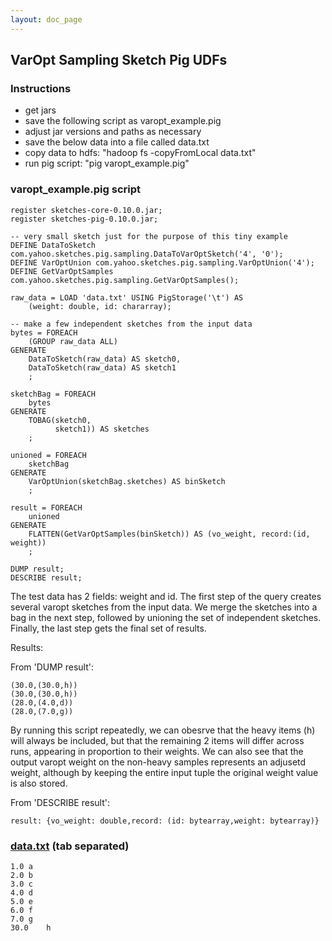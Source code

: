 ```yaml
---
layout: doc_page
---
```


## VarOpt Sampling Sketch Pig UDFs

### Instructions

* get jars
* save the following script as varopt_example.pig
* adjust jar versions and paths as necessary
* save the below data into a file called data.txt
* copy data to hdfs: "hadoop fs -copyFromLocal data.txt"
* run pig script: "pig varopt_example.pig"

### varopt_example.pig script

    register sketches-core-0.10.0.jar;
    register sketches-pig-0.10.0.jar;

    -- very small sketch just for the purpose of this tiny example
    DEFINE DataToSketch com.yahoo.sketches.pig.sampling.DataToVarOptSketch('4', '0');
    DEFINE VarOptUnion com.yahoo.sketches.pig.sampling.VarOptUnion('4');
    DEFINE GetVarOptSamples com.yahoo.sketches.pig.sampling.GetVarOptSamples();

    raw_data = LOAD 'data.txt' USING PigStorage('\t') AS
        (weight: double, id: chararray);

    -- make a few independent sketches from the input data
    bytes = FOREACH
        (GROUP raw_data ALL)
    GENERATE
        DataToSketch(raw_data) AS sketch0,
        DataToSketch(raw_data) AS sketch1
        ;

    sketchBag = FOREACH
        bytes
    GENERATE
        TOBAG(sketch0,
              sketch1)) AS sketches
        ;

    unioned = FOREACH
        sketchBag
    GENERATE
        VarOptUnion(sketchBag.sketches) AS binSketch
        ;

    result = FOREACH
        unioned
    GENERATE
        FLATTEN(GetVarOptSamples(binSketch)) AS (vo_weight, record:(id, weight))
        ;

    DUMP result;
    DESCRIBE result;

The test data has 2 fields: weight and id. The first step of the query creates several varopt sketches from the input data. We merge the sketches into a bag in the next step, followed by unioning the set of independent sketches. Finally, the last step gets the final set of results.

Results:

From 'DUMP result':

    (30.0,(30.0,h))
    (30.0,(30.0,h))
    (28.0,(4.0,d))
    (28.0,(7.0,g))

By running this script repeatedly, we can obesrve that the heavy items
(h) will always be included, but that the remaining 2 items will
differ across runs, appearing in proportion to their weights. We can
also see that the output varopt weight on the non-heavy samples
represents an adjusetd weight, although by keeping the entire input
tuple the original weight value is also stored.

From 'DESCRIBE result':

    result: {vo_weight: double,record: (id: bytearray,weight: bytearray)}

### [data.txt]({{site.docs_dir}}/Sampling/data.txt) (tab separated)
    1.0	a
    2.0	b
    3.0	c
    4.0	d
    5.0	e
    6.0	f
    7.0	g
    30.0	h
